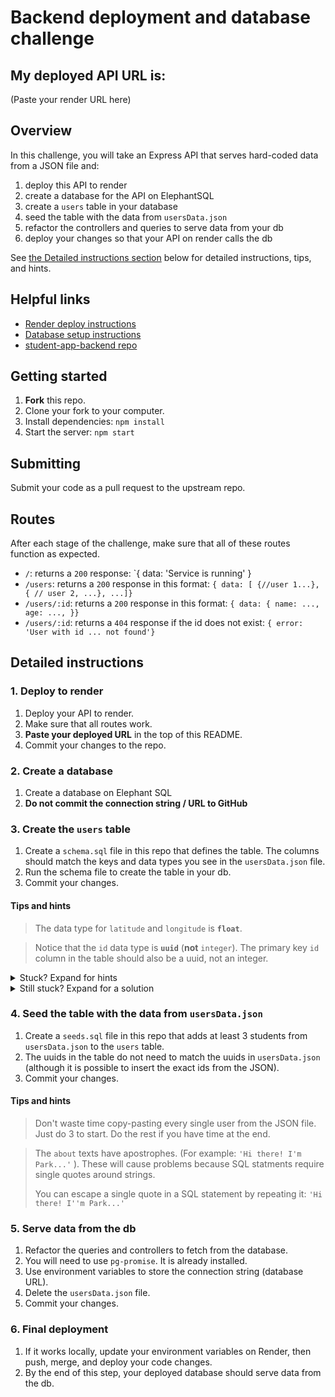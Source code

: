 # Backend deployment and database challenge

## My deployed API URL is:
(Paste your render URL here)

## Overview
In this challenge, you will take an Express API that serves hard-coded data from a JSON file and:

1. deploy this API to render
1. create a database for the API on ElephantSQL
1. create a `users` table in your database
1. seed the table with the data from `usersData.json`
1. refactor the controllers and queries to serve data from your db
1. deploy your changes so that your API on render calls the db

See [the Detailed instructions section](#tasks) below for detailed instructions, tips, and hints.

## Helpful links
- [Render deploy instructions](https://docs.google.com/document/d/1KZt0TkDx5hL7A9aNmI3uZwa1tM_0JPx9rUgBi-4iPWw/edit?usp=sharing)
- [Database setup instructions](https://docs.google.com/document/d/1faTGqezDteB4HecJp3f0aZgT7mvXU52My_7-_MNJMmo/edit?usp=sharing)
- [student-app-backend repo](https://github.com/mikeboyle/student-app-backend)


## Getting started

1. **Fork** this repo.
1. Clone your fork to your computer.
1. Install dependencies: `npm install`
1. Start the server: `npm start`

## Submitting
Submit your code as a pull request to the upstream repo.

## Routes
After each stage of the challenge, make sure that all of these routes function as expected.

- `/`: returns a `200` response: `{ data: 'Service is running' }
- `/users`: returns a `200` response in this format: `{ data: [ {//user 1...}, { // user 2, ...}, ...]}`
- `/users/:id`: returns a `200` response in this format: `{ data: { name: ..., age: ..., }}`
- `/users/:id`: returns a `404` response if the id does not exist: `{ error: 'User with id ... not found'}`

## <a id="tasks"></a>Detailed instructions

### 1. Deploy to render
1. Deploy your API to render.
1. Make sure that all routes work.
1. **Paste your deployed URL** in the top of this README.
1. Commit your changes to the repo.

### 2. Create a database
1. Create a database on Elephant SQL
1. **Do not commit the connection string / URL to GitHub**

### 3. Create the `users` table
1. Create a `schema.sql` file in this repo that defines the table. The columns should match the keys and data types you see in the `usersData.json` file.
1. Run the schema file to create the table in your db.
1. Commit your changes.

#### Tips and hints
> The data type for `latitude` and `longitude` is **`float`**.

> Notice that the `id` data type is **`uuid`** (**not** `integer`). The primary key `id` column in the table should also be a uuid, not an integer.

<details>
   <summary>Stuck? Expand for hints</summary>
    
- The postgresql documentation describes [what a uuid is](https://www.postgresql.org/docs/current/datatype-uuid.html) and [how to generate a uuid in postgres](https://www.postgresql.org/docs/current/functions-uuid.html).
- You **should** define the `id` column as `PRIMARY KEY`
- You **should** give the `id` column a `DEFAULT` value (using a function to generate a random uuid). Check out the links above.
- Unlike integer ids, uuids are random and do not increment. You should **not** use the `SERIAL` keyword in your `CREATE TABLE` statement.

</details>

<details>
    <summary>Still stuck? Expand for a solution</summary>

You can define the `id` column inside your `CREATE TABLE` statement like this:
```
id uuid PRIMARY KEY DEFAULT gen_random_uuid()
```
</details>

### 4. Seed the table with the data from `usersData.json`
1. Create a `seeds.sql` file in this repo that adds at least 3 students from `usersData.json` to the `users` table.
1. The uuids in the table do not need to match the uuids in `usersData.json` (although it is possible to insert the exact ids from the JSON).
1. Commit your changes.

#### Tips and hints
> Don't waste time copy-pasting every single user from the JSON file. Just do 3 to start. Do the rest if you have time at the end.

> The `about` texts have apostrophes. (For example: `'Hi there! I'm Park...'` ). These will cause problems because SQL statments require single quotes around strings.
>
>You can escape a single quote in a SQL statement by repeating it: `'Hi there! I''m Park...'`

### 5. Serve data from the db
1. Refactor the queries and controllers to fetch from the database.
1. You will need to use `pg-promise`. It is already installed.
1. Use environment variables to store the connection string (database URL).
1. Delete the `usersData.json` file.
1. Commit your changes.

### 6. Final deployment
1. If it works locally, update your environment variables on Render, then push, merge, and deploy your code changes.
1. By the end of this step, your deployed database should serve data from the db.

